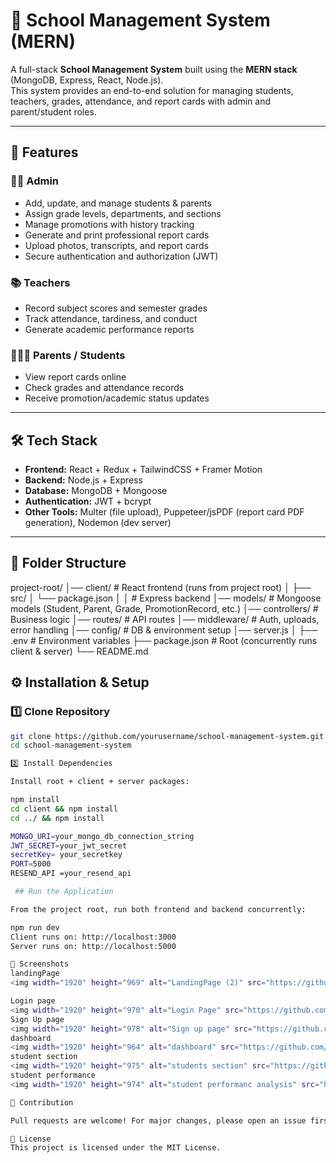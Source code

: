 # 🏫 School Management System (MERN)

A full-stack **School Management System** built using the **MERN stack** (MongoDB, Express, React, Node.js).  
This system provides an end-to-end solution for managing students, teachers, grades, attendance, and report cards with admin and parent/student roles.

---

## 🚀 Features

### 👩‍💻 Admin
- Add, update, and manage students & parents
- Assign grade levels, departments, and sections
- Manage promotions with history tracking
- Generate and print professional report cards
- Upload photos, transcripts, and report cards
- Secure authentication and authorization (JWT)

### 📚 Teachers
- Record subject scores and semester grades
- Track attendance, tardiness, and conduct
- Generate academic performance reports

### 👨‍👩‍👧 Parents / Students
- View report cards online
- Check grades and attendance records
- Receive promotion/academic status updates

---

## 🛠 Tech Stack

- **Frontend:** React + Redux + TailwindCSS + Framer Motion  
- **Backend:** Node.js + Express  
- **Database:** MongoDB + Mongoose  
- **Authentication:** JWT + bcrypt  
- **Other Tools:** Multer (file upload), Puppeteer/jsPDF (report card PDF generation), Nodemon (dev server)  

---

## 📂 Folder Structure

project-root/
│── client/ # React frontend (runs from project root)
│ ├── src/
│ └── package.json
│
│ # Express backend
│── models/ # Mongoose models (Student, Parent, Grade, PromotionRecord, etc.)
│── controllers/ # Business logic
│── routes/ # API routes
│── middleware/ # Auth, uploads, error handling
│── config/ # DB & environment setup
│── server.js
│
├── .env # Environment variables
├── package.json # Root (concurrently runs client & server)
└── README.md

## ⚙️ Installation & Setup

### 1️⃣ Clone Repository
```bash
git clone https://github.com/yourusername/school-management-system.git
cd school-management-system

2️⃣ Install Dependencies

Install root + client + server packages:

npm install
cd client && npm install
cd ../ && npm install

MONGO_URI=your_mongo_db_connection_string
JWT_SECRET=your_jwt_secret
secretKey= your_secretkey
PORT=5000
RESEND_API =your_resend_api

 ## Run the Application

From the project root, run both frontend and backend concurrently:

npm run dev
Client runs on: http://localhost:3000
Server runs on: http://localhost:5000

📸 Screenshots
landingPage
<img width="1920" height="969" alt="LandingPage (2)" src="https://github.com/user-attachments/assets/47a3322b-10f9-4576-a882-9b714f125df8" />

Login page
<img width="1920" height="970" alt="Login Page" src="https://github.com/user-attachments/assets/e261afa8-64ca-4d26-a0f1-6060334eb293" />
Sign Up page
<img width="1920" height="978" alt="Sign up page" src="https://github.com/user-attachments/assets/8d36ba77-ec41-4107-948e-469271322902" />
dashboard
<img width="1920" height="964" alt="dashboard" src="https://github.com/user-attachments/assets/b103a69b-5acf-4be6-9e5e-c7c0f3956121" />
student section
<img width="1920" height="975" alt="students section" src="https://github.com/user-attachments/assets/821bb018-6eb1-48aa-b851-f6ecf196387f" />
student performance
<img width="1920" height="974" alt="student performanc analysis" src="https://github.com/user-attachments/assets/cf08811a-a25a-4b2c-af95-f665dfe5d198" />

🤝 Contribution

Pull requests are welcome! For major changes, please open an issue first to discuss your idea.

📜 License
This project is licensed under the MIT License.


